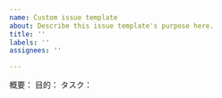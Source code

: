 ```yaml
---
name: Custom issue template
about: Describe this issue template's purpose here.
title: ''
labels: ''
assignees: ''

---
```


概要：
目的：
タスク：
